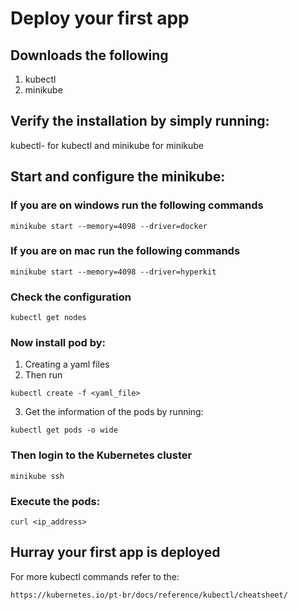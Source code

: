 # Deploy your first app

## Downloads the following
1. kubectl
2. minikube

## Verify the installation by simply running:
kubectl- for kubectl and minikube for minikube

## Start and configure the minikube:

### If you are on windows run the following commands

```
minikube start --memory=4098 --driver=docker
```

### If you are on mac run the following commands

```
minikube start --memory=4098 --driver=hyperkit
```

### Check the configuration

```
kubectl get nodes
```

### Now install pod by:

1. Creating a yaml files
2. Then run

```
kubectl create -f <yaml_file>
```
3. Get the information of the pods by running:

```
kubectl get pods -o wide
```
### Then login to the Kubernetes cluster

```
minikube ssh
```

### Execute the pods:

```
curl <ip_address>
```

## Hurray your first app is deployed

For more kubectl commands refer to the:

```
https://kubernetes.io/pt-br/docs/reference/kubectl/cheatsheet/
```

